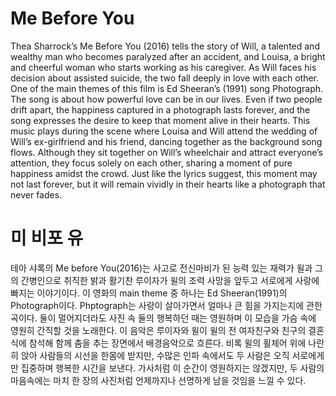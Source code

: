 # Me Before You

Thea Sharrock’s Me Before You (2016) tells the story of Will, a talented and wealthy man who becomes paralyzed after an accident, and Louisa, a bright and cheerful woman who starts working as his caregiver. As Will faces his decision about assisted suicide, the two fall deeply in love with each other. One of the main themes of this film is Ed Sheeran’s (1991) song Photograph. The song is about how powerful love can be in our lives. Even if two people drift apart, the happiness captured in a photograph lasts forever, and the song expresses the desire to keep that moment alive in their hearts. This music plays during the scene where Louisa and Will attend the wedding of Will’s ex-girlfriend and his friend, dancing together as the background song flows. Although they sit together on Will’s wheelchair and attract everyone’s attention, they focus solely on each other, sharing a moment of pure happiness amidst the crowd. Just like the lyrics suggest, this moment may not last forever, but it will remain vividly in their hearts like a photograph that never fades.

# 미 비포 유

테아 샤록의 Me before You(2016)는 사고로 전신마비가 된 능력 있는 재력가 윌과 그의 간병인으로 취직한 밝과 활기찬 루이자가 윌의 조력 사망을 앞두고 서로에게 사랑에 빠지는 이야기이다. 이 영화의 main theme 중 하나는 Ed Sheeran(1991)의 Photograph이다. Phptograph는 사랑이 살아가면서 얼마나 큰 힘을 가지는지에 관한 곡이다. 둘이 멀어지더라도 사진 속 둘의 행복하던 때는 영원하며 이 모습을 가슴 속에 영원히 간직할 것을 노래한다. 이 음악은 루이자와 윌이 윌의 전 여자친구와 친구의 결혼식에 참석해 함께 춤을 추는 장면에서 배경음악으로 흐른다. 비록 윌의 휠체어 위에 나란히 앉아 사람들의 시선을 한몸에 받지만, 수많은 인파 속에서도 두 사람은 오직 서로에게만 집중하며 행복한 시간을 보낸다. 가사처럼 이 순간이 영원하지는 않겠지만, 두 사람의 마음속에는 마치 한 장의 사진처럼 언제까지나 선명하게 남을 것임을 느낄 수 있다.
